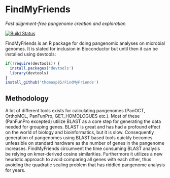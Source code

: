 # FindMyFriends
*Fast alignment-free pangenome creation and exploration*

[![Build Status](https://travis-ci.org/thomasp85/FindMyFriends.svg?branch=master)](https://travis-ci.org/thomasp85/FindMyFriends)

FindMyFriends is an R package for doing pangenomic analyses on microbial genomes. It is slated for inclusion in Bioconductor but until then it can be installed using devtools:

```R
if(!require(devtools)) {
  install.packages('devtools')
  library(devtools)
}
install_github('thomasp85/FindMyFriends')
```

## Methodology
A lot of different tools exists for calculating pangenomes (PanOCT, OrthoMCL, PanFunPro, GET_HOMOLOGUES etc.). Most of these (PanFunPro excepted) utilize BLAST as a core step for generating the data needed for grouping genes. BLAST is great and has had a profound effect on the world of biology and bioinformatics, but it is slow. Consequently generation of pangenomes using BLAST based tools quickly becomes unfeasible on standard hardware as the number of genes in the pangenome increases. FindMyFriends circumvent the time consuming BLAST analysis be relying on kmer-derived cosine similarities. Furthermore it utilizes a new heuristic approach to avoid comparing all genes with each other, thus avoiding the quadratic scaling problem that has riddled pangenome analysis for years.
